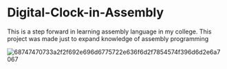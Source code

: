 # Digital-Clock-in-Assembly
This is a step forward in learning assembly language in my college. This project was made just to expand knowledge of assembly programming 


![68747470733a2f2f692e696d6775722e636f6d2f7854574f396d6d2e6a7067](https://github.com/pjharidas/Digital-Clock-in-Assembly/assets/87001747/dfdbe00d-13ab-45d2-ba96-6b1f3f7f99e6)
